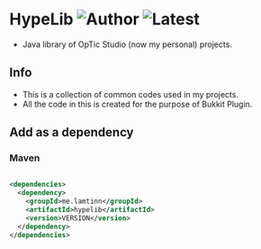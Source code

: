 # HypeLib ![Author](https://img.shields.io/badge/author-lamtinn-0083B0) ![Latest](https://img.shields.io/badge/latest_version-v1.1.0-0082c8)
- Java library of OpTic Studio (now my personal) projects.

## Info

* This is a collection of common codes used in my projects.
* All the code in this is created for the purpose of Bukkit Plugin.

## Add as a dependency

### Maven

```xml

<dependencies>
  <dependency>
    <groupId>me.lamtinn</groupId>
    <artifactId>hypelib</artifactId>
    <version>VERSION</version>
  </dependency>
</dependencies>
```
